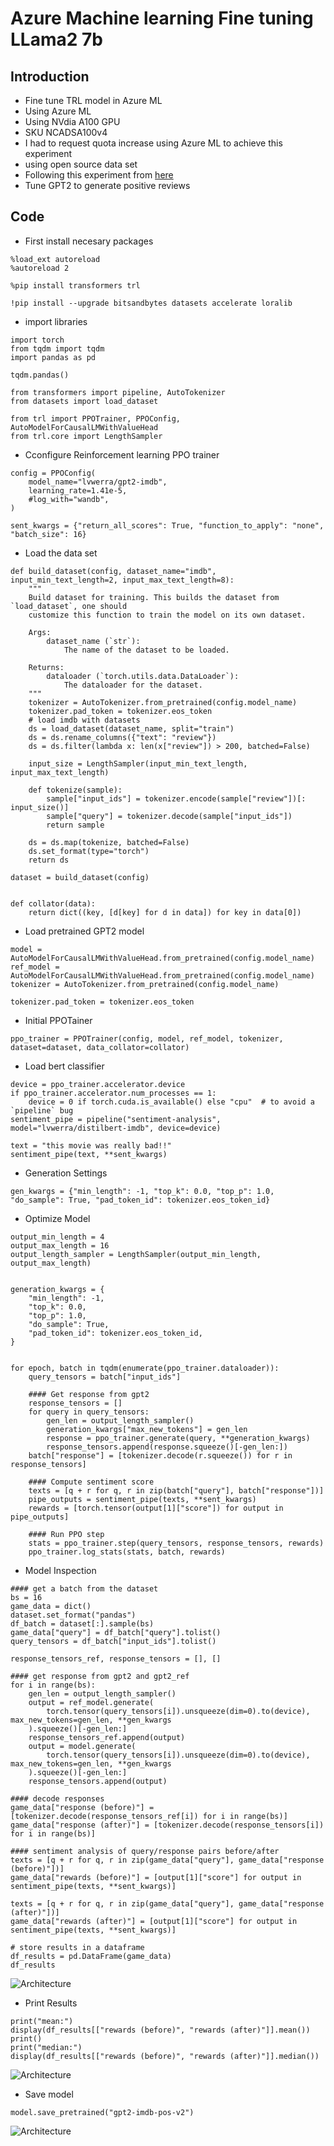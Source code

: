 # Azure Machine learning Fine tuning LLama2 7b

## Introduction

- Fine tune TRL model in Azure ML
- Using Azure ML
- Using NVdia A100 GPU
- SKU NCADSA100v4
- I had to request quota increase using Azure ML to achieve this experiment
- using open source data set
- Following this experiment from [here](https://github.com/huggingface/trl/blob/main/examples/notebooks/gpt2-sentiment.ipynb)
- Tune GPT2 to generate positive reviews

## Code

- First install necesary packages

```
%load_ext autoreload
%autoreload 2
```

```
%pip install transformers trl
```

```
!pip install --upgrade bitsandbytes datasets accelerate loralib
```

- import libraries

```
import torch
from tqdm import tqdm
import pandas as pd

tqdm.pandas()

from transformers import pipeline, AutoTokenizer
from datasets import load_dataset

from trl import PPOTrainer, PPOConfig, AutoModelForCausalLMWithValueHead
from trl.core import LengthSampler
```

- Cconfigure Reinforcement learning PPO trainer

```
config = PPOConfig(
    model_name="lvwerra/gpt2-imdb",
    learning_rate=1.41e-5,
    #log_with="wandb",
)

sent_kwargs = {"return_all_scores": True, "function_to_apply": "none", "batch_size": 16}
```

- Load the data set

```
def build_dataset(config, dataset_name="imdb", input_min_text_length=2, input_max_text_length=8):
    """
    Build dataset for training. This builds the dataset from `load_dataset`, one should
    customize this function to train the model on its own dataset.

    Args:
        dataset_name (`str`):
            The name of the dataset to be loaded.

    Returns:
        dataloader (`torch.utils.data.DataLoader`):
            The dataloader for the dataset.
    """
    tokenizer = AutoTokenizer.from_pretrained(config.model_name)
    tokenizer.pad_token = tokenizer.eos_token
    # load imdb with datasets
    ds = load_dataset(dataset_name, split="train")
    ds = ds.rename_columns({"text": "review"})
    ds = ds.filter(lambda x: len(x["review"]) > 200, batched=False)

    input_size = LengthSampler(input_min_text_length, input_max_text_length)

    def tokenize(sample):
        sample["input_ids"] = tokenizer.encode(sample["review"])[: input_size()]
        sample["query"] = tokenizer.decode(sample["input_ids"])
        return sample

    ds = ds.map(tokenize, batched=False)
    ds.set_format(type="torch")
    return ds
```

```
dataset = build_dataset(config)


def collator(data):
    return dict((key, [d[key] for d in data]) for key in data[0])
```

- Load pretrained GPT2 model

```
model = AutoModelForCausalLMWithValueHead.from_pretrained(config.model_name)
ref_model = AutoModelForCausalLMWithValueHead.from_pretrained(config.model_name)
tokenizer = AutoTokenizer.from_pretrained(config.model_name)

tokenizer.pad_token = tokenizer.eos_token
```

- Initial PPOTainer

```
ppo_trainer = PPOTrainer(config, model, ref_model, tokenizer, dataset=dataset, data_collator=collator)
```

- Load bert classifier

```
device = ppo_trainer.accelerator.device
if ppo_trainer.accelerator.num_processes == 1:
    device = 0 if torch.cuda.is_available() else "cpu"  # to avoid a `pipeline` bug
sentiment_pipe = pipeline("sentiment-analysis", model="lvwerra/distilbert-imdb", device=device)
```

```
text = "this movie was really bad!!"
sentiment_pipe(text, **sent_kwargs)
```

- Generation Settings

```
gen_kwargs = {"min_length": -1, "top_k": 0.0, "top_p": 1.0, "do_sample": True, "pad_token_id": tokenizer.eos_token_id}
```

- Optimize Model

```
output_min_length = 4
output_max_length = 16
output_length_sampler = LengthSampler(output_min_length, output_max_length)


generation_kwargs = {
    "min_length": -1,
    "top_k": 0.0,
    "top_p": 1.0,
    "do_sample": True,
    "pad_token_id": tokenizer.eos_token_id,
}


for epoch, batch in tqdm(enumerate(ppo_trainer.dataloader)):
    query_tensors = batch["input_ids"]

    #### Get response from gpt2
    response_tensors = []
    for query in query_tensors:
        gen_len = output_length_sampler()
        generation_kwargs["max_new_tokens"] = gen_len
        response = ppo_trainer.generate(query, **generation_kwargs)
        response_tensors.append(response.squeeze()[-gen_len:])
    batch["response"] = [tokenizer.decode(r.squeeze()) for r in response_tensors]

    #### Compute sentiment score
    texts = [q + r for q, r in zip(batch["query"], batch["response"])]
    pipe_outputs = sentiment_pipe(texts, **sent_kwargs)
    rewards = [torch.tensor(output[1]["score"]) for output in pipe_outputs]

    #### Run PPO step
    stats = ppo_trainer.step(query_tensors, response_tensors, rewards)
    ppo_trainer.log_stats(stats, batch, rewards)
```

- Model Inspection

```
#### get a batch from the dataset
bs = 16
game_data = dict()
dataset.set_format("pandas")
df_batch = dataset[:].sample(bs)
game_data["query"] = df_batch["query"].tolist()
query_tensors = df_batch["input_ids"].tolist()

response_tensors_ref, response_tensors = [], []

#### get response from gpt2 and gpt2_ref
for i in range(bs):
    gen_len = output_length_sampler()
    output = ref_model.generate(
        torch.tensor(query_tensors[i]).unsqueeze(dim=0).to(device), max_new_tokens=gen_len, **gen_kwargs
    ).squeeze()[-gen_len:]
    response_tensors_ref.append(output)
    output = model.generate(
        torch.tensor(query_tensors[i]).unsqueeze(dim=0).to(device), max_new_tokens=gen_len, **gen_kwargs
    ).squeeze()[-gen_len:]
    response_tensors.append(output)

#### decode responses
game_data["response (before)"] = [tokenizer.decode(response_tensors_ref[i]) for i in range(bs)]
game_data["response (after)"] = [tokenizer.decode(response_tensors[i]) for i in range(bs)]

#### sentiment analysis of query/response pairs before/after
texts = [q + r for q, r in zip(game_data["query"], game_data["response (before)"])]
game_data["rewards (before)"] = [output[1]["score"] for output in sentiment_pipe(texts, **sent_kwargs)]

texts = [q + r for q, r in zip(game_data["query"], game_data["response (after)"])]
game_data["rewards (after)"] = [output[1]["score"] for output in sentiment_pipe(texts, **sent_kwargs)]

# store results in a dataframe
df_results = pd.DataFrame(game_data)
df_results
```

![Architecture](https://github.com/balakreshnan/Samples2023/blob/main/AzureML/Images/tr1.jpg "Architecture")

- Print Results

```
print("mean:")
display(df_results[["rewards (before)", "rewards (after)"]].mean())
print()
print("median:")
display(df_results[["rewards (before)", "rewards (after)"]].median())
```

![Architecture](https://github.com/balakreshnan/Samples2023/blob/main/AzureML/Images/tr2.jpg "Architecture")

- Save model

```
model.save_pretrained("gpt2-imdb-pos-v2")
```

![Architecture](https://github.com/balakreshnan/Samples2023/blob/main/AzureML/Images/tr3.jpg "Architecture")